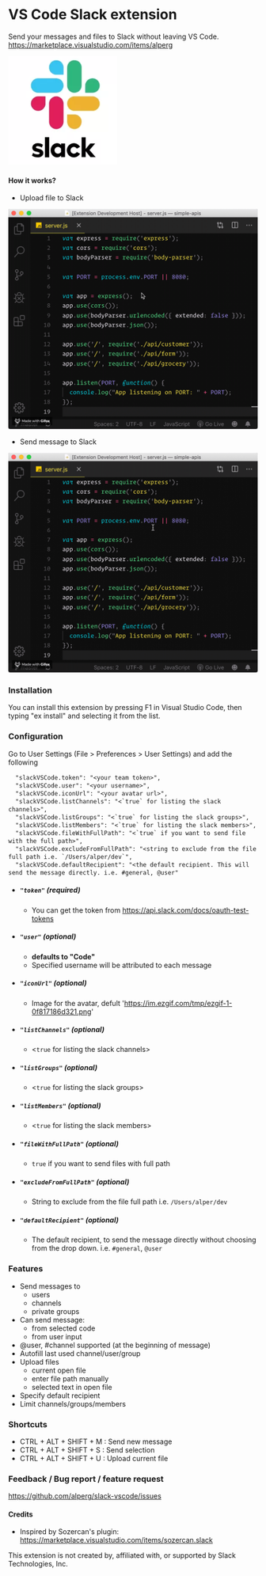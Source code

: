 # VS Code Slack extension
Send your messages and files to Slack without leaving VS Code.
https://marketplace.visualstudio.com/items/alperg

![Screenshot](icon.png)

#### How it works?
* Upload file to Slack

![Send message](upload.gif)

* Send message to Slack

![Upload file](message.gif)

### Installation
You can install this extension by pressing F1 in Visual Studio Code, then typing "ex install" and selecting it from the list.

### Configuration
Go to User Settings (File > Preferences > User Settings) and add the following 
```
  "slackVSCode.token": "<your team token>",
  "slackVSCode.user": "<your username>",
  "slackVSCode.iconUrl": "<your avatar url>",
  "slackVSCode.listChannels": "<`true` for listing the slack channels>",
  "slackVSCode.listGroups": "<`true` for listing the slack groups>",
  "slackVSCode.listMembers": "<`true` for listing the slack members>",
  "slackVSCode.fileWithFullPath": "<`true` if you want to send file with the full path>",
  "slackVSCode.excludeFromFullPath": "<string to exclude from the file full path i.e. `/Users/alper/dev`",
  "slackVSCode.defaultRecipient": "<the default recipient. This will send the message directly. i.e. #general, @user"
```

* ##### `"token"` (required)
    * You can get the token from https://api.slack.com/docs/oauth-test-tokens

* ##### `"user"` (optional)
    * **defaults to "Code"**
    * Specified username will be attributed to each message

* ##### `"iconUrl"` (optional)
    * Image for the avatar, defult 'https://im.ezgif.com/tmp/ezgif-1-0f817186d321.png'

* ##### `"listChannels"` (optional)
    * <`true` for listing the slack channels>

* ##### `"listGroups"` (optional)
    * <`true` for listing the slack groups>

* ##### `"listMembers"` (optional)
    * <`true` for listing the slack members>

* ##### `"fileWithFullPath"` (optional)
    * `true` if you want to send files with full path

* ##### `"excludeFromFullPath"` (optional)
    * String to exclude from the file full path i.e. `/Users/alper/dev`

* ##### `"defaultRecipient"` (optional)
    * The default recipient, to send the message directly without choosing from the drop down. i.e. `#general`, `@user`

### Features
* Send messages to
    * users
    * channels
    * private groups
* Can send message:
    * from selected code
    * from user input
* @user, #channel supported (at the beginning of message)
* Autofill last used channel/user/group
* Upload files
    * current open file
    * enter file path manually
    * selected text in open file
* Specify default recipient
* Limit channels/groups/members

### Shortcuts
* CTRL + ALT + SHIFT + M : Send new message
* CTRL + ALT + SHIFT + S : Send selection
* CTRL + ALT + SHIFT + U : Upload current file

### Feedback / Bug report / feature request
https://github.com/alperg/slack-vscode/issues

   
#### Credits
* Inspired by Sozercan's plugin: https://marketplace.visualstudio.com/items/sozercan.slack

This extension is not created by, affiliated with, or supported by Slack Technologies, Inc.